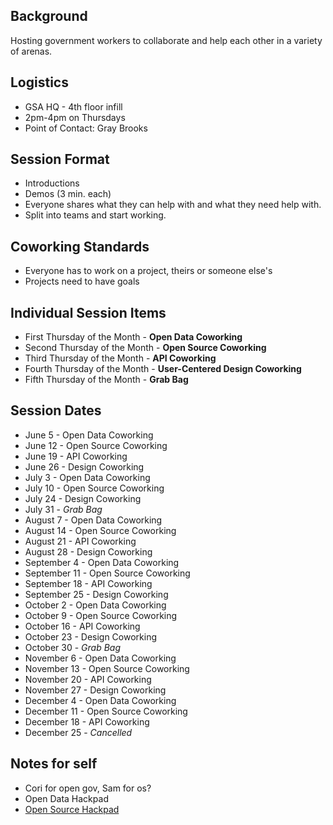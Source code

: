 ## Background 
Hosting government workers to collaborate and help each other in a variety of arenas.  

## Logistics 
* GSA HQ - 4th floor infill 
* 2pm-4pm on Thursdays 
* Point of Contact: Gray Brooks

## Session Format 
* Introductions 
* Demos (3 min. each)
* Everyone shares what they can help with and what they need help with.  
* Split into teams and start working.  

## Coworking Standards 
* Everyone has to work on a project, theirs or someone else's 
* Projects need to have goals

## Individual Session Items
* First Thursday of the Month - **Open Data Coworking**
* Second Thursday of the Month - **Open Source Coworking**
* Third Thursday of the Month - **API Coworking**
* Fourth Thursday of the Month - **User-Centered Design Coworking**
* Fifth Thursday of the Month - **Grab Bag** 

## Session Dates

* June 5 - Open Data Coworking 
* June 12 - Open Source Coworking 
* June 19 - API Coworking   
* June 26 - Design Coworking  
* July 3 - Open Data Coworking   
* July 10 - Open Source Coworking   
* July 24 - Design Coworking  
* July 31 - *Grab Bag*   
* August 7 - Open Data Coworking  
* August 14 - Open Source Coworking  
* August 21 - API Coworking  
* August 28 - Design Coworking  
* September 4 - Open Data Coworking  
* September 11 - Open Source Coworking  
* September 18 - API Coworking  
* September 25 - Design Coworking  
* October 2 - Open Data Coworking  
* October 9 - Open Source Coworking  
* October 16 - API Coworking  
* October 23 - Design Coworking    
* October 30 - *Grab Bag*  
* November 6 - Open Data Coworking  
* November 13 - Open Source Coworking  
* November 20 - API Coworking  
* November 27 - Design Coworking  
* December 4 - Open Data Coworking  
* December 11 - Open Source Coworking  
* December 18 - API Coworking  
* December 25 - *Cancelled*  


## Notes for self
* Cori for open gov, Sam for os?
 * Open Data Hackpad
 * [Open Source Hackpad](https://hackpad.com/Open-Source-Coworking-xmDTc1oMGiV)





